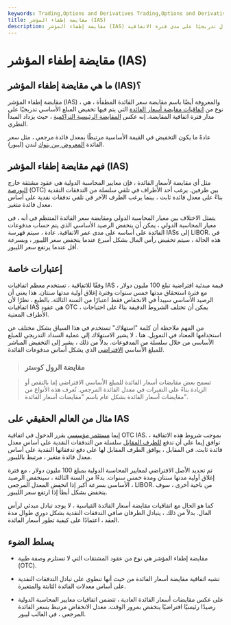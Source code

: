 ```yaml
---
keywords: Trading,Options and Derivatives Trading,Options and Derivatives
title: مقايضة إطفاء المؤشر (IAS)
description: مقايضة إطفاء المؤشر (IAS) هي نوع من اتفاقيات مقايضة أسعار الفائدة التي يتم بموجبها تخفيض رأس المال تدريجيًا على مدى فترة الاتفاقية.
---
```


# مقايضة إطفاء المؤشر (IAS)
## ما هي مقايضة إطفاء المؤشر (IAS)؟

مقايضة إطفاء المؤشر (IAS) ، والمعروفة أيضًا باسم مقايضة سعر الفائدة المطفأة ، هي نوع من [اتفاقيات مقايضة أسعار الفائدة](/interestrateswap) التي يتم فيها تخفيض المبلغ الأساسي تدريجيًا على مدار فترة اتفاقية المقايضة. إنه عكس [المقايضة الرئيسية التراكمية](/accretingprincipalswap) ، حيث يزداد المبدأ النظري.

عادةً ما يكون التخفيض في القيمة الأساسية مرتبطًا بمعدل فائدة مرجعي ، مثل سعر الفائدة [المعروض بين بنوك](/libor) لندن (ليبور).

## فهم مقايضة إطفاء المؤشر (IAS)

مثل أي مقايضة لأسعار الفائدة ، فإن معايير المحاسبة الدولية هي عقود مشتقة خارج [البورصة](/otc) (OTC) بين طرفين. يرغب أحد الأطراف في تلقي سلسلة من التدفقات النقدية بناءً على معدل فائدة ثابت ، بينما يرغب الطرف الآخر في تلقي تدفقات نقدية على أساس معدل فائدة متغير.

يتمثل الاختلاف بين معيار المحاسبة الدولي ومقايضة سعر الفائدة المنتظم في أنه ، في معيار المحاسبة الدولي ، يمكن أن ينخفض الرصيد الأساسي الذي يتم حساب مدفوعات الفائدة على أساسه على مدى عمر الاتفاقية. عادة ، سيتم فهرسة IASs إلى LIBOR. في هذه الحالة ، سيتم تخفيض رأس المال بشكل أسرع عندما ينخفض سعر الليبور ، وبسرعة أقل عندما يرتفع سعر الليبور.

## إعتبارات خاصة

وفقًا للاتفاقية ، تستخدم معظم اتفاقيات IAS قيمة مبدئية افتراضية تبلغ 100 مليون دولار ، مع فترة استحقاق مدتها خمس سنوات وفترة إغلاق أولية مدتها سنتان. هذا يعني أن الرصيد الأساسي سيبدأ في الانخفاض فقط اعتبارًا من السنة الثالثة. بالطبع ، نظرًا لأن اتفاقيات IAS هي عقود OTC ، يمكن أن تختلف الشروط الدقيقة بناءً على احتياجات الأطراف المعنية.

من المهم ملاحظة أن كلمة "استهلاك" تستخدم في هذا السياق بشكل مختلف عن استخدامها المعتاد في التمويل. هنا ، لا يشير الاستهلاك إلى عملية السداد التدريجي للمبلغ الأساسي من خلال سلسلة من المدفوعات. بدلاً من ذلك ، يشير إلى التخفيض المباشر للمبلغ الأساسي [الافتراضي](/notionalvalue) الذي يشكل أساس مدفوعات الفائدة.

> ### مقايضة الرول كوستر

> تسمح بعض مقايضات أسعار الفائدة للمبلغ الأساسي الافتراضي إما بالنقص أو الزيادة بناءً على التغيرات في معدل الفائدة المرجعي. تُعرف هذه الأنواع من مقايضات أسعار الفائدة بشكل عام باسم "مقايضات أسعار الفائدة".

>

## مثال من العالم الحقيقي على IAS

إيما [مستثمر مؤسسي](/institutionalinvestor) يقرر الدخول في اتفاقية OTC IAS. بموجب شروط هذه الاتفاقية ، توافق إيما على أن تدفع [للطرف المقابل](/counterparty) سلسلة من التدفقات النقدية على أساس معدل فائدة ثابت. في المقابل ، يوافق الطرف المقابل لها على دفع تدفقاتها النقدية على أساس معدل فائدة متغير ، مرتبط بالليبور.

تم تحديد الأصل الافتراضي لمعايير المحاسبة الدولية بمبلغ 100 مليون دولار ، مع فترة إغلاق أولية مدتها سنتان ومدة خمس سنوات. بدءًا من السنة الثالثة ، سينخفض الرصيد الأساسي بسرعة أكبر إذا انخفض المعدل المرجعي ، LIBOR. من ناحية أخرى ، سوف ينخفض بشكل أبطأ إذا ارتفع سعر الليبور.

كما هو الحال مع اتفاقيات مقايضة أسعار الفائدة القياسية ، لا يوجد تبادل مبدئي لرأس المال. بدلاً من ذلك ، يتبادل الطرفان صافي التدفقات النقدية بشكل دوري طوال مدة العقد ، اعتمادًا على كيفية تطور أسعار الفائدة.

## يسلط الضوء

- مقايضة إطفاء المؤشر هي نوع من عقود المشتقات التي لا تستلزم وصفة طبية (OTC).

- تشبه اتفاقية مقايضة أسعار الفائدة من حيث أنها تنطوي على تبادل التدفقات النقدية على أساس معدلات الفائدة الثابتة والمتغيرة.

- على عكس مقايضات أسعار الفائدة العادية ، تتضمن اتفاقيات معايير المحاسبة الدولية رصيدًا رئيسيًا افتراضيًا ينخفض بمرور الوقت. معدل الانخفاض مرتبط بسعر الفائدة المرجعي ، في الغالب ليبور.


